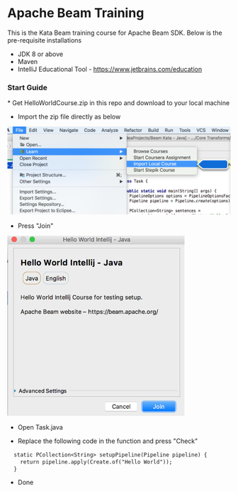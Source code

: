 # Apache Beam Training

This is the Kata Beam training course for Apache Beam SDK. Below is the pre-requisite installations
* JDK 8 or above
* Maven 
* IntelliJ Educational Tool - https://www.jetbrains.com/education

### Start Guide
<p align="left">
* Get HelloWorldCourse.zip in this repo and download to your local machine

* Import the zip file directly as below
<img src="pic/import.png" width="550"/>

* Press "Join"
<img src="pic/join.png" width="400"/>

* Open Task.java

* Replace the following code in the function and press "Check"

```
  static PCollection<String> setupPipeline(Pipeline pipeline) {
    return pipeline.apply(Create.of("Hello World"));
  }
```

* Done

</p>
